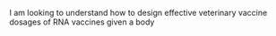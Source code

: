 I am looking to understand how to design effective veterinary vaccine dosages of RNA vaccines given a body&#x20;